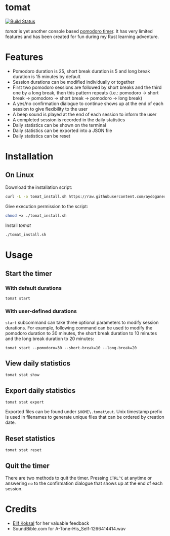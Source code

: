 # tomat

[![Build Status](https://travis-ci.com/aydoganersoz/tomat.svg?branch=master)](https://travis-ci.com/aydoganersoz/tomat)

_tomat_ is yet another console based [pomodoro timer](https://en.wikipedia.org/wiki/Pomodoro_Technique). It has very limited features and has been created for fun during my Rust learning adventure.

# Features

- Pomodoro duration is 25, short break duration is 5 and long break duration is 15 minutes by default
- Session durations can be modified individually or together
- First two pomodoro sessions are followed by short breaks and the third one by a long break, then this pattern repeats (i.e.: pomodoro -> short break -> pomodoro -> short break -> pomodoro -> long break)
- A yes/no confirmation dialogue to continue shows up at the end of each session to give flexibility to the user
- A beep sound is played at the end of each session to inform the user
- A completed session is recorded in the daily statistics
- Daily statistics can be shown on the terminal
- Daily statistics can be exported into a JSON file
- Daily statistics can be reset

# Installation

## On Linux

Download the installation script:

```bash
curl -L -o tomat_install.sh https://raw.githubusercontent.com/aydoganersoz/tomat/master/install.sh
```

Give execution permission to the script:

```bash
chmod +x ./tomat_install.sh
```

Install _tomat_

```bash
./tomat_install.sh
```

# Usage

## Start the timer

### With default durations

```
tomat start
```

### With user-defined durations

`start` subcommand can take three optional parameters to modify session durations. For example, following command can be used to modify the pomodoro duration to 30 minutes, the short break duration to 10 minutes and the long break duration to 20 minutes:

```
tomat start --pomodoro=30 --short-break=10 --long-break=20
```

## View daily statistics

```
tomat stat show
```

## Export daily statistics

```
tomat stat export
```

Exported files can be found under `$HOME\.tomat\out`. Unix timestamp prefix is used in filenames to generate unique files that can be ordered by creation date.

## Reset statistics

```
tomat stat reset
```

## Quit the timer

There are two methods to quit the timer. Pressing `CTRL^C` at anytime or answering `no` to the confirmation dialogue that shows up at the end of each session.

# Credits

- [Elif Koksal](https://github.com/elifkoksal) for her valuable feedback
- SoundBible.com for A-Tone-His_Self-1266414414.wav